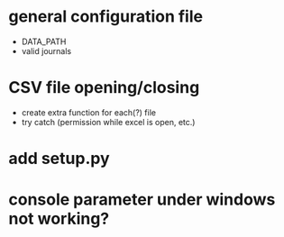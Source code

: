 # general configuration file
- DATA_PATH
- valid journals

# CSV file opening/closing
- create extra function for each(?) file
- try catch (permission while excel is open, etc.)

# add setup.py

# console parameter under windows not working?
